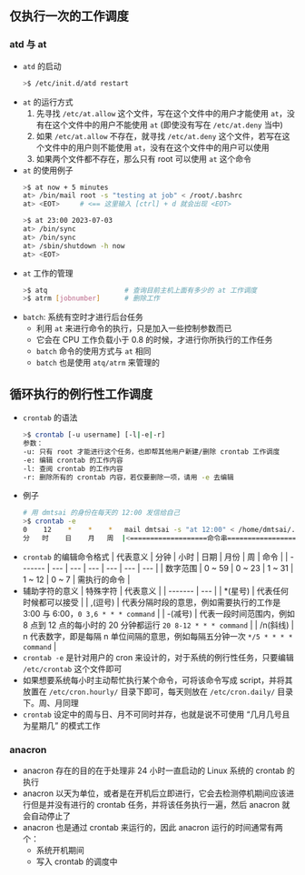 ## 仅执行一次的工作调度

### atd 与 at

- `atd` 的启动
  ```bash
  >$ /etc/init.d/atd restart
  ```
- `at` 的运行方式
  1. 先寻找 `/etc/at.allow` 这个文件，写在这个文件中的用户才能使用 `at`，没有在这个文件中的用户不能使用 `at` (即使没有写在 `/etc/at.deny` 当中)
  2. 如果 `/etc/at.allow` 不存在，就寻找 `/etc/at.deny` 这个文件，若写在这个文件中的用户则不能使用 `at`，没有在这个文件中的用户可以使用
  3. 如果两个文件都不存在，那么只有 root 可以使用 `at` 这个命令
- `at` 的使用例子
  ```bash
  >$ at now + 5 minutes
  at> /bin/mail root -s "testing at job" < /root/.bashrc
  at> <EOT>     # <== 这里输入 [ctrl] + d 就会出现 <EOT>

  >$ at 23:00 2023-07-03
  at> /bin/sync
  at> /bin/sync
  at> /sbin/shutdown -h now
  at> <EOT>
  ```
- `at` 工作的管理
  ```bash
  >$ atq                   # 查询目前主机上面有多少的 at 工作调度
  >$ atrm [jobnumber]      # 删除工作
  ```
- `batch`: 系统有空时才进行后台任务
  - 利用 `at` 来进行命令的执行，只是加入一些控制参数而已
  - 它会在 CPU 工作负载小于 0.8 的时候，才进行你所执行的工作任务
  - `batch` 命令的使用方式与 `at` 相同
  - `batch` 也是使用 `atq/atrm` 来管理的

## 循环执行的例行性工作调度

- `crontab` 的语法
  ```bash
  >$ crontab [-u username] [-l|-e|-r]
  参数：
  -u: 只有 root 才能进行这个任务，也即帮其他用户新建/删除 crontab 工作调度
  -e: 编辑 crontab 的工作内容
  -l: 查阅 crontab 的工作内容
  -r: 删除所有的 crontab 内容，若仅要删除一项，请用 -e 去编辑
  ```
- 例子
  ```bash
  # 用 dmtsai 的身份在每天的 12:00 发信给自己
  >$ crontab -e
  0    12    *    *    *   mail dmtsai -s "at 12:00" < /home/dmtsai/.bashrc
  分   时    日    月   周  |<===================命令串======================>|
  ```
- `crontab` 的编辑命令格式
  | 代表意义 | 分钟 | 小时 | 日期 | 月份 | 周 | 命令 | 
  | ------- | --- | --- | --- | --- | --- | --- |
  | 数字范围 | 0 ~ 59 | 0 ~ 23 | 1 ~ 31 | 1 ~ 12 | 0 ~ 7 | 需执行的命令 |
- 辅助字符的意义
  | 特殊字符 | 代表意义 |
  | ------- | --- |
  | *(星号) | 代表任何时候都可以接受 |
  | ,(逗号) | 代表分隔时段的意思，例如需要执行的工作是 3:00 与 6:00，`0 3,6 * * * command` |
  | -(减号) | 代表一段时间范围内，例如 8 点到 12 点的每小时的 20 分钟都运行 `20 8-12 * * * command` |
  | /n(斜线) | n 代表数字，即是每隔 n 单位间隔的意思，例如每隔五分钟一次 `*/5 * * * * command` |
- `crontab -e` 是针对用户的 cron 来设计的，对于系统的例行性任务，只要编辑 `/etc/crontab` 这个文件即可
- 如果想要系统每小时主动帮忙执行某个命令，可将该命令写成 script，并将其放置在 `/etc/cron.hourly/` 目录下即可，每天则放在 `/etc/cron.daily/` 目录下。周、月同理
- `crontab` 设定中的周与日、月不可同时并存，也就是说不可使用 “几月几号且为星期几” 的模式工作

### anacron

  - anacron 存在的目的在于处理非 24 小时一直启动的 Linux 系统的 crontab 的执行
  - anacron 以天为单位，或者是在开机后立即进行，它会去检测停机期间应该进行但是并没有进行的 crontab 任务，并将该任务执行一遍，然后 anacron 就会自动停止了
  - anacron 也是通过 crontab 来运行的，因此 anacron 运行的时间通常有两个：
    - 系统开机期间
    - 写入 crontab 的调度中

